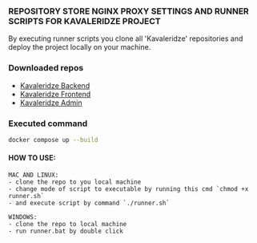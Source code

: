 ### REPOSITORY STORE NGINX PROXY SETTINGS AND RUNNER SCRIPTS FOR KAVALERIDZE PROJECT

By executing runner scripts you clone all 'Kavaleridze' repositories and deploy the project locally on your machine.

### Downloaded repos
 - [Kavaleridze Backend](https://github.com/baza-trainee/kavaleridze-backend)
 - [Kavaleridze Frontend](https://github.com/baza-trainee/kavaleridze)
 - [Kavaleridze Admin](https://github.com/baza-trainee/kavaleridze-admin)

### Executed command
```bash
docker compose up --build
```

#### HOW TO USE:

    MAC AND LINUX:
    - clone the repo to you local machine
    - change mode of script to executable by running this cmd `chmod +x runner.sh`
    - and execute script by command `./runner.sh`
    
    WINDOWS:
    - clone the repo to local machine
    - run runner.bat by double click 
